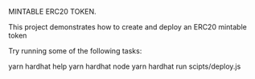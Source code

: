 MINTABLE ERC20 TOKEN.

This project demonstrates how to create and deploy an ERC20 mintable token

Try running some of the following tasks:

<!-- ......Bash -->
yarn hardhat help
yarn hardhat node
yarn hardhat run scipts/deploy.js

